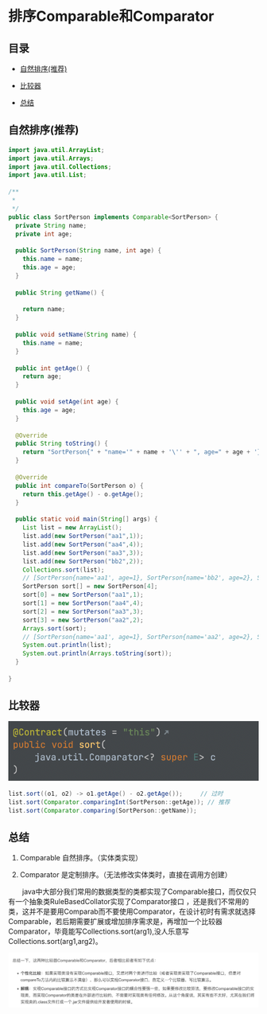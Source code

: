 # 排序Comparable和Comparator

## 目录

*   [自然排序(推荐)](#自然排序推荐)

*   [比较器](#比较器)

*   [总结](#总结)

## 自然排序(推荐)

```java
import java.util.ArrayList;
import java.util.Arrays;
import java.util.Collections;
import java.util.List;

/**
 *
 */
public class SortPerson implements Comparable<SortPerson> {
  private String name;
  private int age;

  public SortPerson(String name, int age) {
    this.name = name;
    this.age = age;
  }

  public String getName() {

    return name;
  }

  public void setName(String name) {
    this.name = name;
  }

  public int getAge() {
    return age;
  }

  public void setAge(int age) {
    this.age = age;
  }

  @Override
  public String toString() {
    return "SortPerson{" + "name='" + name + '\'' + ", age=" + age + '}';
  }

  @Override
  public int compareTo(SortPerson o) {
    return this.getAge() - o.getAge();
  }

  public static void main(String[] args) {
    List list = new ArrayList();
    list.add(new SortPerson("aa1",1));
    list.add(new SortPerson("aa4",4));
    list.add(new SortPerson("aa3",3));
    list.add(new SortPerson("bb2",2));
    Collections.sort(list);
    // [SortPerson{name='aa1', age=1}, SortPerson{name='bb2', age=2}, SortPerson{name='aa3', age=3}, SortPerson{name='aa4', age=4}]
    SortPerson sort[] = new SortPerson[4];
    sort[0] = new SortPerson("aa1",1);
    sort[1] = new SortPerson("aa4",4);
    sort[2] = new SortPerson("aa3",3);
    sort[3] = new SortPerson("aa2",2);
    Arrays.sort(sort);
    // [SortPerson{name='aa1', age=1}, SortPerson{name='aa2', age=2}, SortPerson{name='aa3', age=3}, SortPerson{name='aa4', age=4}]
    System.out.println(list);
    System.out.println(Arrays.toString(sort));
  }

}

```

## 比较器

![](image/image_VOF4c7oXLT.png)

```java
list.sort((o1, o2) -> o1.getAge() - o2.getAge());     // 过时
list.sort(Comparator.comparingInt(SortPerson::getAge)); // 推荐
list.sort(Comparator.comparing(SortPerson::getName));
```

## 总结

1.  Comparable 自然排序。（实体类实现）

2.  Comparator 是定制排序。（无法修改实体类时，直接在调用方创建）

　　java中大部分我们常用的数据类型的类都实现了Comparable接口，而仅仅只有一个抽象类RuleBasedCollator实现了Comparator接口 ，还是我们不常用的类，这并不是要用Comparab而不要使用Comparator，在设计初时有需求就选择Comparable，若后期需要扩展或增加排序需求是，再增加一个比较器Comparator，毕竟能写Collections.sort(arg1),没人乐意写Collections.sort(arg1,arg2)。

![](image/image_WpHwzXxx4Z.png)
